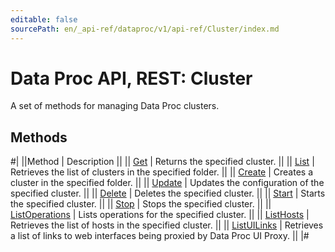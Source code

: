 ```yaml
---
editable: false
sourcePath: en/_api-ref/dataproc/v1/api-ref/Cluster/index.md
---
```


# Data Proc API, REST: Cluster

A set of methods for managing Data Proc clusters.

## Methods

#|
||Method | Description ||
|| [Get](get.md) | Returns the specified cluster. ||
|| [List](list.md) | Retrieves the list of clusters in the specified folder. ||
|| [Create](create.md) | Creates a cluster in the specified folder. ||
|| [Update](update.md) | Updates the configuration of the specified cluster. ||
|| [Delete](delete.md) | Deletes the specified cluster. ||
|| [Start](start.md) | Starts the specified cluster. ||
|| [Stop](stop.md) | Stops the specified cluster. ||
|| [ListOperations](listOperations.md) | Lists operations for the specified cluster. ||
|| [ListHosts](listHosts.md) | Retrieves the list of hosts in the specified cluster. ||
|| [ListUILinks](listUILinks.md) | Retrieves a list of links to web interfaces being proxied by Data Proc UI Proxy. ||
|#